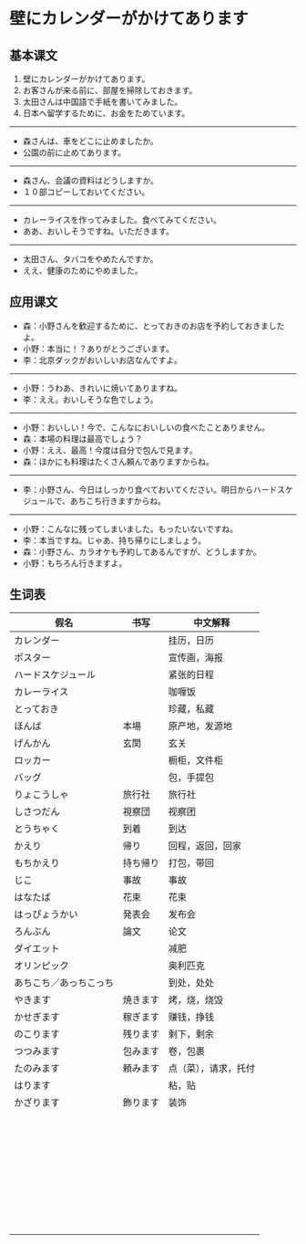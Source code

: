 # 壁にカレンダーがかけてあります

## 基本课文

1. 壁にカレンダーがかけてあります。
2. お客さんが来る前に、部屋を掃除しておきます。
3. 太田さんは中国語で手紙を書いてみました。
4. 日本へ留学するために、お金をためています。

---

- 森さんは、車をどこに止めましたか。
- 公園の前に止めてあります。

---

- 森さん、会議の資料はどうしますか。
- １０部コピーしておいてください。

---

- カレーライスを作ってみました。食べてみてください。
- ああ、おいしそうですね。いただきます。

---

- 太田さん、タバコをやめたんですか。
- ええ、健康のためにやめました。

## 应用课文

- 森：小野さんを歓迎するために、とっておきのお店を予約しておきましたよ。
- 小野：本当に！？ありがとうございます。
- 李：北京ダックがおいしいお店なんですよ。

---

- 小野：うわあ、きれいに焼いてありますね。
- 李：ええ。おいしそうな色でしょう。

---

- 小野：おいしい！今で、こんなにおいしいの食べたことありません。
- 森：本場の料理は最高でしょう？
- 小野：ええ、最高！今度は自分で包んで見ます。
- 森：ほかにも料理はたくさん頼んでありますからね。

---

- 李：小野さん、今日はしっかり食べておいてください。明日からハードスケジュールで、あちこち行きますからね。

---

- 小野：こんなに残ってしまいました。もったいないですね。
- 李：本当ですね。じゃあ、持ち帰りにしましょう。
- 森：小野さん、カラオケも予約してあるんですが、どうしますか。
- 小野：もちろん行きますよ。

## 生词表

| 假名                   | 书写     | 中文解释             |
| ---------------------- | -------- | -------------------- |
| カレンダー             |          | 挂历，日历           |
| ポスター               |          | 宣传画，海报         |
| ハードスケジュール     |          | 紧张的日程           |
| カレーライス           |          | 咖喱饭               |
| とっておき             |          | 珍藏，私藏           |
| ほんば                 | 本場     | 原产地，发源地       |
| げんかん               | 玄関     | 玄关                 |
| ロッカー               |          | 橱柜，文件柜         |
| バッグ                 |          | 包，手提包           |
| りょこうしゃ           | 旅行社   | 旅行社               |
| しさつだん             | 視察団   | 视察团               |
| とうちゃく             | 到着     | 到达                 |
| かえり                 | 帰り     | 回程，返回，回家     |
| もちかえり             | 持ち帰り | 打包，带回           |
| じこ                   | 事故     | 事故                 |
| はなたば               | 花束     | 花束                 |
| はっぴょうかい         | 発表会   | 发布会               |
| ろんぶん               | 論文     | 论文                 |
| ダイエット             |          | 减肥                 |
| オリンピック           |          | 奥利匹克             |
| あちこち／あっちこっち |          | 到处，处处           |
| やきます               | 焼きます | 烤，烧，烧毁         |
| かせぎます             | 稼ぎます | 赚钱，挣钱           |
| のこります             | 残ります | 剩下，剩余           |
| つつみます             | 包みます | 卷，包裹             |
| たのみます             | 頼みます | 点（菜），请求，托付 |
| はります               |          | 粘，贴               |
| かざります             | 飾ります | 装饰                 |
|                        |          |                      |
|                        |          |                      |
|                        |          |                      |
|                        |          |                      |
|                        |          |                      |
|                        |          |                      |
|                        |          |                      |
|                        |          |                      |
|                        |          |                      |
|                        |          |                      |
|                        |          |                      |
|                        |          |                      |
|                        |          |                      |
|                        |          |                      |
|                        |          |                      |
|                        |          |                      |
|                        |          |                      |
|                        |          |                      |
|                        |          |                      |
|                        |          |                      |
|                        |          |                      |
|                        |          |                      |
|                        |          |                      |
|                        |          |                      |
|                        |          |                      |
|                        |          |                      |
|                        |          |                      |
|                        |          |                      |
|                        |          |                      |
|                        |          |                      |
|                        |          |                      |
|                        |          |                      |
|                        |          |                      |
|                        |          |                      |
|                        |          |                      |
|                        |          |                      |
